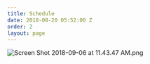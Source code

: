 ```yaml
---
title: Schedule
date: 2018-08-20 05:52:00 Z
order: 2
layout: page
---
```


![Screen Shot 2018-09-06 at 11.43.47 AM.png](/uploads/Screen%20Shot%202018-09-06%20at%2011.43.47%20AM.png)